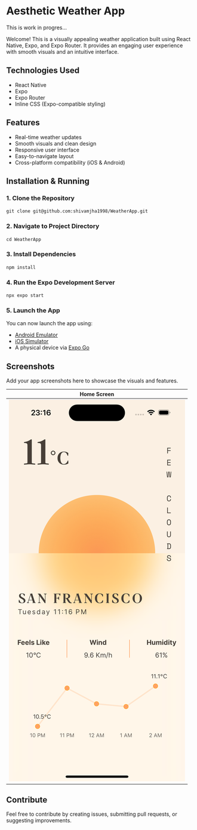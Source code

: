 # Aesthetic Weather App

This is work in progres...

Welcome! This is a visually appealing weather application built using React Native, Expo, and Expo Router. It provides an engaging user experience with smooth visuals and an intuitive interface.

## Technologies Used

- React Native
- Expo
- Expo Router
- Inline CSS (Expo-compatible styling)

## Features

- Real-time weather updates
- Smooth visuals and clean design
- Responsive user interface
- Easy-to-navigate layout
- Cross-platform compatibility (iOS & Android)

## Installation & Running

### 1. Clone the Repository

```
git clone git@github.com:shivamjha1998/WeatherApp.git
```

### 2. Navigate to Project Directory

```
cd WeatherApp
```

### 3. Install Dependencies

```
npm install
```

### 4. Run the Expo Development Server

```
npx expo start
```

### 5. Launch the App

You can now launch the app using:

- [Android Emulator](https://docs.expo.dev/workflow/android-studio-emulator/)
- [iOS Simulator](https://docs.expo.dev/workflow/ios-simulator/)
- A physical device via [Expo Go](https://expo.dev/go)

## Screenshots

Add your app screenshots here to showcase the visuals and features.

| Home Screen                                                                                                                     |
| ------------------------------------------------------------------------------------------------------------------------------- |
| ![Home Screen](./assets/images/screenshots/Simulator%20Screenshot%20-%20iPhone%2015%20Pro%20-%202025-03-18%20at%2023.16.14.png) |

## Contribute

Feel free to contribute by creating issues, submitting pull requests, or suggesting improvements.
